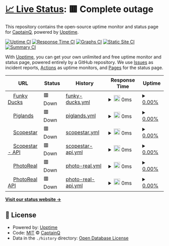 # [📈 Live Status](https://demo.upptime.js.org): <!--live status--> **🟥 Complete outage**

This repository contains the open-source uptime monitor and status page for [CaptainQ](https://learn.unity.com/tutorial/introduction-to-particle-systems), powered by [Upptime](https://github.com/upptime/upptime).

[![Uptime CI](https://github.com/CaptainQWasTaken/funkyducks-status/workflows/Uptime%20CI/badge.svg)](https://github.com/CaptainQWasTaken/funkyducks-status/actions?query=workflow%3A%22Uptime+CI%22)
[![Response Time CI](https://github.com/CaptainQWasTaken/funkyducks-status/workflows/Response%20Time%20CI/badge.svg)](https://github.com/CaptainQWasTaken/funkyducks-status/actions?query=workflow%3A%22Response+Time+CI%22)
[![Graphs CI](https://github.com/CaptainQWasTaken/funkyducks-status/workflows/Graphs%20CI/badge.svg)](https://github.com/CaptainQWasTaken/funkyducks-status/actions?query=workflow%3A%22Graphs+CI%22)
[![Static Site CI](https://github.com/CaptainQWasTaken/funkyducks-status/workflows/Static%20Site%20CI/badge.svg)](https://github.com/CaptainQWasTaken/funkyducks-status/actions?query=workflow%3A%22Static+Site+CI%22)
[![Summary CI](https://github.com/CaptainQWasTaken/funkyducks-status/workflows/Summary%20CI/badge.svg)](https://github.com/CaptainQWasTaken/funkyducks-status/actions?query=workflow%3A%22Summary+CI%22)

With [Upptime](https://upptime.js.org), you can get your own unlimited and free uptime monitor and status page, powered entirely by a GitHub repository. We use [Issues](https://github.com/CaptainQWasTaken/funkyducks-status/issues) as incident reports, [Actions](https://github.com/CaptainQ/funkyducks-status/actions) as uptime monitors, and [Pages](https://demo.upptime.js.org) for the status page.

<!--start: status pages-->
<!-- This summary is generated by Upptime (https://github.com/upptime/upptime) -->
<!-- Do not edit this manually, your changes will be overwritten -->
<!-- prettier-ignore -->
| URL | Status | History | Response Time | Uptime |
| --- | ------ | ------- | ------------- | ------ |
| <img alt="" src="https://icons.duckduckgo.com/ip3/fd.pg80.net.ico" height="13"> [Funky Ducks](https://fd.pg80.net/) | 🟥 Down | [funky-ducks.yml](https://github.com/captainqdev/funkyducks-status/commits/HEAD/history/funky-ducks.yml) | <details><summary><img alt="Response time graph" src="./graphs/funky-ducks/response-time-week.png" height="20"> 0ms</summary><br><a href="https://CaptainQ.github.io/funkyducks-status/history/funky-ducks"><img alt="Response time 394" src="https://img.shields.io/endpoint?url=https%3A%2F%2Fraw.githubusercontent.com%2Fcaptainqdev%2Ffunkyducks-status%2FHEAD%2Fapi%2Ffunky-ducks%2Fresponse-time.json"></a><br><a href="https://CaptainQ.github.io/funkyducks-status/history/funky-ducks"><img alt="24-hour response time 0" src="https://img.shields.io/endpoint?url=https%3A%2F%2Fraw.githubusercontent.com%2Fcaptainqdev%2Ffunkyducks-status%2FHEAD%2Fapi%2Ffunky-ducks%2Fresponse-time-day.json"></a><br><a href="https://CaptainQ.github.io/funkyducks-status/history/funky-ducks"><img alt="7-day response time 0" src="https://img.shields.io/endpoint?url=https%3A%2F%2Fraw.githubusercontent.com%2Fcaptainqdev%2Ffunkyducks-status%2FHEAD%2Fapi%2Ffunky-ducks%2Fresponse-time-week.json"></a><br><a href="https://CaptainQ.github.io/funkyducks-status/history/funky-ducks"><img alt="30-day response time 0" src="https://img.shields.io/endpoint?url=https%3A%2F%2Fraw.githubusercontent.com%2Fcaptainqdev%2Ffunkyducks-status%2FHEAD%2Fapi%2Ffunky-ducks%2Fresponse-time-month.json"></a><br><a href="https://CaptainQ.github.io/funkyducks-status/history/funky-ducks"><img alt="1-year response time 360" src="https://img.shields.io/endpoint?url=https%3A%2F%2Fraw.githubusercontent.com%2Fcaptainqdev%2Ffunkyducks-status%2FHEAD%2Fapi%2Ffunky-ducks%2Fresponse-time-year.json"></a></details> | <details><summary><a href="https://CaptainQ.github.io/funkyducks-status/history/funky-ducks">0.00%</a></summary><a href="https://CaptainQ.github.io/funkyducks-status/history/funky-ducks"><img alt="All-time uptime 35.60%" src="https://img.shields.io/endpoint?url=https%3A%2F%2Fraw.githubusercontent.com%2Fcaptainqdev%2Ffunkyducks-status%2FHEAD%2Fapi%2Ffunky-ducks%2Fuptime.json"></a><br><a href="https://CaptainQ.github.io/funkyducks-status/history/funky-ducks"><img alt="24-hour uptime 0.00%" src="https://img.shields.io/endpoint?url=https%3A%2F%2Fraw.githubusercontent.com%2Fcaptainqdev%2Ffunkyducks-status%2FHEAD%2Fapi%2Ffunky-ducks%2Fuptime-day.json"></a><br><a href="https://CaptainQ.github.io/funkyducks-status/history/funky-ducks"><img alt="7-day uptime 0.00%" src="https://img.shields.io/endpoint?url=https%3A%2F%2Fraw.githubusercontent.com%2Fcaptainqdev%2Ffunkyducks-status%2FHEAD%2Fapi%2Ffunky-ducks%2Fuptime-week.json"></a><br><a href="https://CaptainQ.github.io/funkyducks-status/history/funky-ducks"><img alt="30-day uptime 1.38%" src="https://img.shields.io/endpoint?url=https%3A%2F%2Fraw.githubusercontent.com%2Fcaptainqdev%2Ffunkyducks-status%2FHEAD%2Fapi%2Ffunky-ducks%2Fuptime-month.json"></a><br><a href="https://CaptainQ.github.io/funkyducks-status/history/funky-ducks"><img alt="1-year uptime 0.00%" src="https://img.shields.io/endpoint?url=https%3A%2F%2Fraw.githubusercontent.com%2Fcaptainqdev%2Ffunkyducks-status%2FHEAD%2Fapi%2Ffunky-ducks%2Fuptime-year.json"></a></details>
| <img alt="" src="https://icons.duckduckgo.com/ip3/piglands.ml.ico" height="13"> [Piglands](https://piglands.ml/) | 🟥 Down | [piglands.yml](https://github.com/captainqdev/funkyducks-status/commits/HEAD/history/piglands.yml) | <details><summary><img alt="Response time graph" src="./graphs/piglands/response-time-week.png" height="20"> 0ms</summary><br><a href="https://CaptainQ.github.io/funkyducks-status/history/piglands"><img alt="Response time 0" src="https://img.shields.io/endpoint?url=https%3A%2F%2Fraw.githubusercontent.com%2Fcaptainqdev%2Ffunkyducks-status%2FHEAD%2Fapi%2Fpiglands%2Fresponse-time.json"></a><br><a href="https://CaptainQ.github.io/funkyducks-status/history/piglands"><img alt="24-hour response time 0" src="https://img.shields.io/endpoint?url=https%3A%2F%2Fraw.githubusercontent.com%2Fcaptainqdev%2Ffunkyducks-status%2FHEAD%2Fapi%2Fpiglands%2Fresponse-time-day.json"></a><br><a href="https://CaptainQ.github.io/funkyducks-status/history/piglands"><img alt="7-day response time 0" src="https://img.shields.io/endpoint?url=https%3A%2F%2Fraw.githubusercontent.com%2Fcaptainqdev%2Ffunkyducks-status%2FHEAD%2Fapi%2Fpiglands%2Fresponse-time-week.json"></a><br><a href="https://CaptainQ.github.io/funkyducks-status/history/piglands"><img alt="30-day response time 0" src="https://img.shields.io/endpoint?url=https%3A%2F%2Fraw.githubusercontent.com%2Fcaptainqdev%2Ffunkyducks-status%2FHEAD%2Fapi%2Fpiglands%2Fresponse-time-month.json"></a><br><a href="https://CaptainQ.github.io/funkyducks-status/history/piglands"><img alt="1-year response time 0" src="https://img.shields.io/endpoint?url=https%3A%2F%2Fraw.githubusercontent.com%2Fcaptainqdev%2Ffunkyducks-status%2FHEAD%2Fapi%2Fpiglands%2Fresponse-time-year.json"></a></details> | <details><summary><a href="https://CaptainQ.github.io/funkyducks-status/history/piglands">0.00%</a></summary><a href="https://CaptainQ.github.io/funkyducks-status/history/piglands"><img alt="All-time uptime 26.13%" src="https://img.shields.io/endpoint?url=https%3A%2F%2Fraw.githubusercontent.com%2Fcaptainqdev%2Ffunkyducks-status%2FHEAD%2Fapi%2Fpiglands%2Fuptime.json"></a><br><a href="https://CaptainQ.github.io/funkyducks-status/history/piglands"><img alt="24-hour uptime 0.00%" src="https://img.shields.io/endpoint?url=https%3A%2F%2Fraw.githubusercontent.com%2Fcaptainqdev%2Ffunkyducks-status%2FHEAD%2Fapi%2Fpiglands%2Fuptime-day.json"></a><br><a href="https://CaptainQ.github.io/funkyducks-status/history/piglands"><img alt="7-day uptime 0.00%" src="https://img.shields.io/endpoint?url=https%3A%2F%2Fraw.githubusercontent.com%2Fcaptainqdev%2Ffunkyducks-status%2FHEAD%2Fapi%2Fpiglands%2Fuptime-week.json"></a><br><a href="https://CaptainQ.github.io/funkyducks-status/history/piglands"><img alt="30-day uptime 1.38%" src="https://img.shields.io/endpoint?url=https%3A%2F%2Fraw.githubusercontent.com%2Fcaptainqdev%2Ffunkyducks-status%2FHEAD%2Fapi%2Fpiglands%2Fuptime-month.json"></a><br><a href="https://CaptainQ.github.io/funkyducks-status/history/piglands"><img alt="1-year uptime 0.00%" src="https://img.shields.io/endpoint?url=https%3A%2F%2Fraw.githubusercontent.com%2Fcaptainqdev%2Ffunkyducks-status%2FHEAD%2Fapi%2Fpiglands%2Fuptime-year.json"></a></details>
| <img alt="" src="https://icons.duckduckgo.com/ip3/scopestar.ml.ico" height="13"> [Scopestar](https://scopestar.ml/) | 🟥 Down | [scopestar.yml](https://github.com/captainqdev/funkyducks-status/commits/HEAD/history/scopestar.yml) | <details><summary><img alt="Response time graph" src="./graphs/scopestar/response-time-week.png" height="20"> 0ms</summary><br><a href="https://CaptainQ.github.io/funkyducks-status/history/scopestar"><img alt="Response time 618" src="https://img.shields.io/endpoint?url=https%3A%2F%2Fraw.githubusercontent.com%2Fcaptainqdev%2Ffunkyducks-status%2FHEAD%2Fapi%2Fscopestar%2Fresponse-time.json"></a><br><a href="https://CaptainQ.github.io/funkyducks-status/history/scopestar"><img alt="24-hour response time 0" src="https://img.shields.io/endpoint?url=https%3A%2F%2Fraw.githubusercontent.com%2Fcaptainqdev%2Ffunkyducks-status%2FHEAD%2Fapi%2Fscopestar%2Fresponse-time-day.json"></a><br><a href="https://CaptainQ.github.io/funkyducks-status/history/scopestar"><img alt="7-day response time 0" src="https://img.shields.io/endpoint?url=https%3A%2F%2Fraw.githubusercontent.com%2Fcaptainqdev%2Ffunkyducks-status%2FHEAD%2Fapi%2Fscopestar%2Fresponse-time-week.json"></a><br><a href="https://CaptainQ.github.io/funkyducks-status/history/scopestar"><img alt="30-day response time 0" src="https://img.shields.io/endpoint?url=https%3A%2F%2Fraw.githubusercontent.com%2Fcaptainqdev%2Ffunkyducks-status%2FHEAD%2Fapi%2Fscopestar%2Fresponse-time-month.json"></a><br><a href="https://CaptainQ.github.io/funkyducks-status/history/scopestar"><img alt="1-year response time 0" src="https://img.shields.io/endpoint?url=https%3A%2F%2Fraw.githubusercontent.com%2Fcaptainqdev%2Ffunkyducks-status%2FHEAD%2Fapi%2Fscopestar%2Fresponse-time-year.json"></a></details> | <details><summary><a href="https://CaptainQ.github.io/funkyducks-status/history/scopestar">0.00%</a></summary><a href="https://CaptainQ.github.io/funkyducks-status/history/scopestar"><img alt="All-time uptime 32.82%" src="https://img.shields.io/endpoint?url=https%3A%2F%2Fraw.githubusercontent.com%2Fcaptainqdev%2Ffunkyducks-status%2FHEAD%2Fapi%2Fscopestar%2Fuptime.json"></a><br><a href="https://CaptainQ.github.io/funkyducks-status/history/scopestar"><img alt="24-hour uptime 0.00%" src="https://img.shields.io/endpoint?url=https%3A%2F%2Fraw.githubusercontent.com%2Fcaptainqdev%2Ffunkyducks-status%2FHEAD%2Fapi%2Fscopestar%2Fuptime-day.json"></a><br><a href="https://CaptainQ.github.io/funkyducks-status/history/scopestar"><img alt="7-day uptime 0.00%" src="https://img.shields.io/endpoint?url=https%3A%2F%2Fraw.githubusercontent.com%2Fcaptainqdev%2Ffunkyducks-status%2FHEAD%2Fapi%2Fscopestar%2Fuptime-week.json"></a><br><a href="https://CaptainQ.github.io/funkyducks-status/history/scopestar"><img alt="30-day uptime 1.38%" src="https://img.shields.io/endpoint?url=https%3A%2F%2Fraw.githubusercontent.com%2Fcaptainqdev%2Ffunkyducks-status%2FHEAD%2Fapi%2Fscopestar%2Fuptime-month.json"></a><br><a href="https://CaptainQ.github.io/funkyducks-status/history/scopestar"><img alt="1-year uptime 0.00%" src="https://img.shields.io/endpoint?url=https%3A%2F%2Fraw.githubusercontent.com%2Fcaptainqdev%2Ffunkyducks-status%2FHEAD%2Fapi%2Fscopestar%2Fuptime-year.json"></a></details>
| <img alt="" src="https://icons.duckduckgo.com/ip3/api.scopestar.ml.ico" height="13"> [Scopestar - API](https://api.scopestar.ml/) | 🟥 Down | [scopestar-api.yml](https://github.com/captainqdev/funkyducks-status/commits/HEAD/history/scopestar-api.yml) | <details><summary><img alt="Response time graph" src="./graphs/scopestar-api/response-time-week.png" height="20"> 0ms</summary><br><a href="https://CaptainQ.github.io/funkyducks-status/history/scopestar-api"><img alt="Response time 349" src="https://img.shields.io/endpoint?url=https%3A%2F%2Fraw.githubusercontent.com%2Fcaptainqdev%2Ffunkyducks-status%2FHEAD%2Fapi%2Fscopestar-api%2Fresponse-time.json"></a><br><a href="https://CaptainQ.github.io/funkyducks-status/history/scopestar-api"><img alt="24-hour response time 0" src="https://img.shields.io/endpoint?url=https%3A%2F%2Fraw.githubusercontent.com%2Fcaptainqdev%2Ffunkyducks-status%2FHEAD%2Fapi%2Fscopestar-api%2Fresponse-time-day.json"></a><br><a href="https://CaptainQ.github.io/funkyducks-status/history/scopestar-api"><img alt="7-day response time 0" src="https://img.shields.io/endpoint?url=https%3A%2F%2Fraw.githubusercontent.com%2Fcaptainqdev%2Ffunkyducks-status%2FHEAD%2Fapi%2Fscopestar-api%2Fresponse-time-week.json"></a><br><a href="https://CaptainQ.github.io/funkyducks-status/history/scopestar-api"><img alt="30-day response time 0" src="https://img.shields.io/endpoint?url=https%3A%2F%2Fraw.githubusercontent.com%2Fcaptainqdev%2Ffunkyducks-status%2FHEAD%2Fapi%2Fscopestar-api%2Fresponse-time-month.json"></a><br><a href="https://CaptainQ.github.io/funkyducks-status/history/scopestar-api"><img alt="1-year response time 0" src="https://img.shields.io/endpoint?url=https%3A%2F%2Fraw.githubusercontent.com%2Fcaptainqdev%2Ffunkyducks-status%2FHEAD%2Fapi%2Fscopestar-api%2Fresponse-time-year.json"></a></details> | <details><summary><a href="https://CaptainQ.github.io/funkyducks-status/history/scopestar-api">0.00%</a></summary><a href="https://CaptainQ.github.io/funkyducks-status/history/scopestar-api"><img alt="All-time uptime 32.74%" src="https://img.shields.io/endpoint?url=https%3A%2F%2Fraw.githubusercontent.com%2Fcaptainqdev%2Ffunkyducks-status%2FHEAD%2Fapi%2Fscopestar-api%2Fuptime.json"></a><br><a href="https://CaptainQ.github.io/funkyducks-status/history/scopestar-api"><img alt="24-hour uptime 0.00%" src="https://img.shields.io/endpoint?url=https%3A%2F%2Fraw.githubusercontent.com%2Fcaptainqdev%2Ffunkyducks-status%2FHEAD%2Fapi%2Fscopestar-api%2Fuptime-day.json"></a><br><a href="https://CaptainQ.github.io/funkyducks-status/history/scopestar-api"><img alt="7-day uptime 0.00%" src="https://img.shields.io/endpoint?url=https%3A%2F%2Fraw.githubusercontent.com%2Fcaptainqdev%2Ffunkyducks-status%2FHEAD%2Fapi%2Fscopestar-api%2Fuptime-week.json"></a><br><a href="https://CaptainQ.github.io/funkyducks-status/history/scopestar-api"><img alt="30-day uptime 1.38%" src="https://img.shields.io/endpoint?url=https%3A%2F%2Fraw.githubusercontent.com%2Fcaptainqdev%2Ffunkyducks-status%2FHEAD%2Fapi%2Fscopestar-api%2Fuptime-month.json"></a><br><a href="https://CaptainQ.github.io/funkyducks-status/history/scopestar-api"><img alt="1-year uptime 0.00%" src="https://img.shields.io/endpoint?url=https%3A%2F%2Fraw.githubusercontent.com%2Fcaptainqdev%2Ffunkyducks-status%2FHEAD%2Fapi%2Fscopestar-api%2Fuptime-year.json"></a></details>
| <img alt="" src="https://icons.duckduckgo.com/ip3/photoreal.cf.ico" height="13"> [PhotoReal](https://photoreal.cf/) | 🟥 Down | [photo-real.yml](https://github.com/captainqdev/funkyducks-status/commits/HEAD/history/photo-real.yml) | <details><summary><img alt="Response time graph" src="./graphs/photo-real/response-time-week.png" height="20"> 0ms</summary><br><a href="https://CaptainQ.github.io/funkyducks-status/history/photo-real"><img alt="Response time 702" src="https://img.shields.io/endpoint?url=https%3A%2F%2Fraw.githubusercontent.com%2Fcaptainqdev%2Ffunkyducks-status%2FHEAD%2Fapi%2Fphoto-real%2Fresponse-time.json"></a><br><a href="https://CaptainQ.github.io/funkyducks-status/history/photo-real"><img alt="24-hour response time 0" src="https://img.shields.io/endpoint?url=https%3A%2F%2Fraw.githubusercontent.com%2Fcaptainqdev%2Ffunkyducks-status%2FHEAD%2Fapi%2Fphoto-real%2Fresponse-time-day.json"></a><br><a href="https://CaptainQ.github.io/funkyducks-status/history/photo-real"><img alt="7-day response time 0" src="https://img.shields.io/endpoint?url=https%3A%2F%2Fraw.githubusercontent.com%2Fcaptainqdev%2Ffunkyducks-status%2FHEAD%2Fapi%2Fphoto-real%2Fresponse-time-week.json"></a><br><a href="https://CaptainQ.github.io/funkyducks-status/history/photo-real"><img alt="30-day response time 0" src="https://img.shields.io/endpoint?url=https%3A%2F%2Fraw.githubusercontent.com%2Fcaptainqdev%2Ffunkyducks-status%2FHEAD%2Fapi%2Fphoto-real%2Fresponse-time-month.json"></a><br><a href="https://CaptainQ.github.io/funkyducks-status/history/photo-real"><img alt="1-year response time 759" src="https://img.shields.io/endpoint?url=https%3A%2F%2Fraw.githubusercontent.com%2Fcaptainqdev%2Ffunkyducks-status%2FHEAD%2Fapi%2Fphoto-real%2Fresponse-time-year.json"></a></details> | <details><summary><a href="https://CaptainQ.github.io/funkyducks-status/history/photo-real">0.00%</a></summary><a href="https://CaptainQ.github.io/funkyducks-status/history/photo-real"><img alt="All-time uptime 20.19%" src="https://img.shields.io/endpoint?url=https%3A%2F%2Fraw.githubusercontent.com%2Fcaptainqdev%2Ffunkyducks-status%2FHEAD%2Fapi%2Fphoto-real%2Fuptime.json"></a><br><a href="https://CaptainQ.github.io/funkyducks-status/history/photo-real"><img alt="24-hour uptime 0.00%" src="https://img.shields.io/endpoint?url=https%3A%2F%2Fraw.githubusercontent.com%2Fcaptainqdev%2Ffunkyducks-status%2FHEAD%2Fapi%2Fphoto-real%2Fuptime-day.json"></a><br><a href="https://CaptainQ.github.io/funkyducks-status/history/photo-real"><img alt="7-day uptime 0.00%" src="https://img.shields.io/endpoint?url=https%3A%2F%2Fraw.githubusercontent.com%2Fcaptainqdev%2Ffunkyducks-status%2FHEAD%2Fapi%2Fphoto-real%2Fuptime-week.json"></a><br><a href="https://CaptainQ.github.io/funkyducks-status/history/photo-real"><img alt="30-day uptime 1.38%" src="https://img.shields.io/endpoint?url=https%3A%2F%2Fraw.githubusercontent.com%2Fcaptainqdev%2Ffunkyducks-status%2FHEAD%2Fapi%2Fphoto-real%2Fuptime-month.json"></a><br><a href="https://CaptainQ.github.io/funkyducks-status/history/photo-real"><img alt="1-year uptime 5.89%" src="https://img.shields.io/endpoint?url=https%3A%2F%2Fraw.githubusercontent.com%2Fcaptainqdev%2Ffunkyducks-status%2FHEAD%2Fapi%2Fphoto-real%2Fuptime-year.json"></a></details>
| <img alt="" src="https://icons.duckduckgo.com/ip3/api.photoreal.cf.ico" height="13"> [PhotoReal API](https://api.photoreal.cf/) | 🟥 Down | [photo-real-api.yml](https://github.com/captainqdev/funkyducks-status/commits/HEAD/history/photo-real-api.yml) | <details><summary><img alt="Response time graph" src="./graphs/photo-real-api/response-time-week.png" height="20"> 0ms</summary><br><a href="https://CaptainQ.github.io/funkyducks-status/history/photo-real-api"><img alt="Response time 1528" src="https://img.shields.io/endpoint?url=https%3A%2F%2Fraw.githubusercontent.com%2Fcaptainqdev%2Ffunkyducks-status%2FHEAD%2Fapi%2Fphoto-real-api%2Fresponse-time.json"></a><br><a href="https://CaptainQ.github.io/funkyducks-status/history/photo-real-api"><img alt="24-hour response time 0" src="https://img.shields.io/endpoint?url=https%3A%2F%2Fraw.githubusercontent.com%2Fcaptainqdev%2Ffunkyducks-status%2FHEAD%2Fapi%2Fphoto-real-api%2Fresponse-time-day.json"></a><br><a href="https://CaptainQ.github.io/funkyducks-status/history/photo-real-api"><img alt="7-day response time 0" src="https://img.shields.io/endpoint?url=https%3A%2F%2Fraw.githubusercontent.com%2Fcaptainqdev%2Ffunkyducks-status%2FHEAD%2Fapi%2Fphoto-real-api%2Fresponse-time-week.json"></a><br><a href="https://CaptainQ.github.io/funkyducks-status/history/photo-real-api"><img alt="30-day response time 0" src="https://img.shields.io/endpoint?url=https%3A%2F%2Fraw.githubusercontent.com%2Fcaptainqdev%2Ffunkyducks-status%2FHEAD%2Fapi%2Fphoto-real-api%2Fresponse-time-month.json"></a><br><a href="https://CaptainQ.github.io/funkyducks-status/history/photo-real-api"><img alt="1-year response time 1441" src="https://img.shields.io/endpoint?url=https%3A%2F%2Fraw.githubusercontent.com%2Fcaptainqdev%2Ffunkyducks-status%2FHEAD%2Fapi%2Fphoto-real-api%2Fresponse-time-year.json"></a></details> | <details><summary><a href="https://CaptainQ.github.io/funkyducks-status/history/photo-real-api">0.00%</a></summary><a href="https://CaptainQ.github.io/funkyducks-status/history/photo-real-api"><img alt="All-time uptime 20.03%" src="https://img.shields.io/endpoint?url=https%3A%2F%2Fraw.githubusercontent.com%2Fcaptainqdev%2Ffunkyducks-status%2FHEAD%2Fapi%2Fphoto-real-api%2Fuptime.json"></a><br><a href="https://CaptainQ.github.io/funkyducks-status/history/photo-real-api"><img alt="24-hour uptime 0.00%" src="https://img.shields.io/endpoint?url=https%3A%2F%2Fraw.githubusercontent.com%2Fcaptainqdev%2Ffunkyducks-status%2FHEAD%2Fapi%2Fphoto-real-api%2Fuptime-day.json"></a><br><a href="https://CaptainQ.github.io/funkyducks-status/history/photo-real-api"><img alt="7-day uptime 0.00%" src="https://img.shields.io/endpoint?url=https%3A%2F%2Fraw.githubusercontent.com%2Fcaptainqdev%2Ffunkyducks-status%2FHEAD%2Fapi%2Fphoto-real-api%2Fuptime-week.json"></a><br><a href="https://CaptainQ.github.io/funkyducks-status/history/photo-real-api"><img alt="30-day uptime 1.38%" src="https://img.shields.io/endpoint?url=https%3A%2F%2Fraw.githubusercontent.com%2Fcaptainqdev%2Ffunkyducks-status%2FHEAD%2Fapi%2Fphoto-real-api%2Fuptime-month.json"></a><br><a href="https://CaptainQ.github.io/funkyducks-status/history/photo-real-api"><img alt="1-year uptime 5.89%" src="https://img.shields.io/endpoint?url=https%3A%2F%2Fraw.githubusercontent.com%2Fcaptainqdev%2Ffunkyducks-status%2FHEAD%2Fapi%2Fphoto-real-api%2Fuptime-year.json"></a></details>

<!--end: status pages-->

[**Visit our status website →**](https://captainqwastaken.github.io/funkyducks-status/)

## 📄 License

- Powered by: [Upptime](https://github.com/upptime/upptime)
- Code: [MIT](./LICENSE) © [CaptainQ](https://learn.unity.com/tutorial/introduction-to-particle-systems)
- Data in the `./history` directory: [Open Database License](https://opendatacommons.org/licenses/odbl/1-0/)
